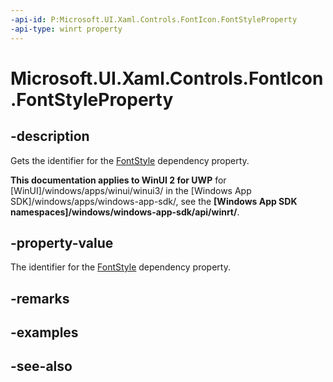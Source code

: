 ```yaml
---
-api-id: P:Microsoft.UI.Xaml.Controls.FontIcon.FontStyleProperty
-api-type: winrt property
---
```


<!-- Property syntax
public Windows.UI.Xaml.DependencyProperty FontStyleProperty { get; }
-->

# Microsoft.UI.Xaml.Controls.FontIcon.FontStyleProperty

## -description
Gets the identifier for the [FontStyle](fonticon_fontstyle.md) dependency property.

**This documentation applies to WinUI 2 for UWP** for [WinUI]/windows/apps/winui/winui3/ in the [Windows App SDK]/windows/apps/windows-app-sdk/, see the **[Windows App SDK namespaces]/windows/windows-app-sdk/api/winrt/**.

## -property-value
The identifier for the [FontStyle](fonticon_fontstyle.md) dependency property.

## -remarks

## -examples

## -see-also
